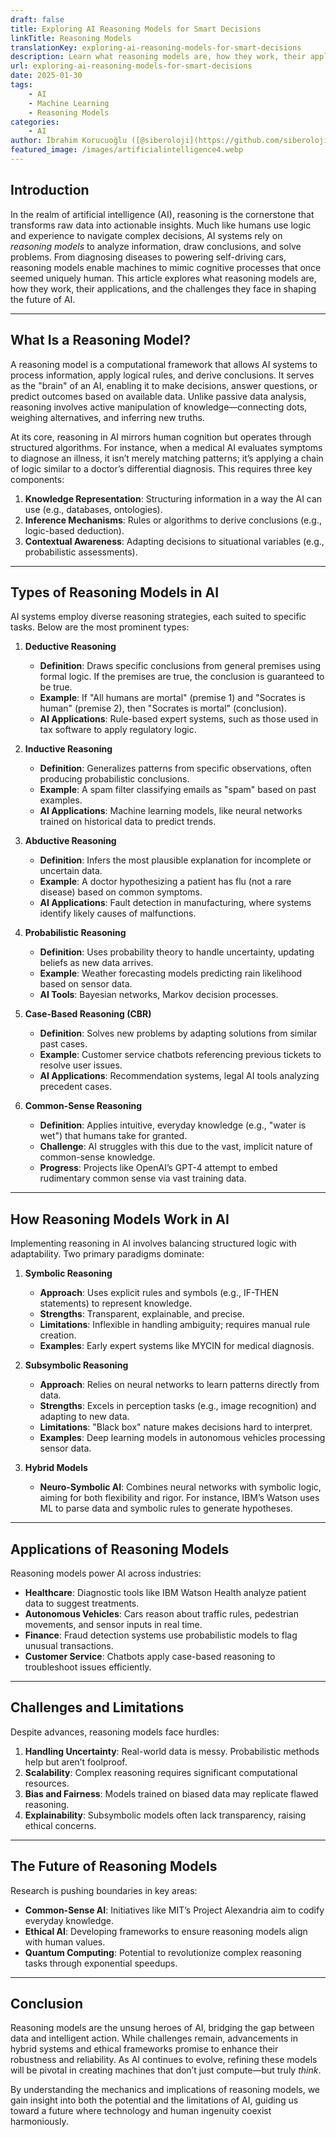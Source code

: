 ```yaml
---
draft: false
title: Exploring AI Reasoning Models for Smart Decisions
linkTitle: Reasoning Models
translationKey: exploring-ai-reasoning-models-for-smart-decisions
description: Learn what reasoning models are, how they work, their applications, and the challenges they face in shaping the future of AI.
url: exploring-ai-reasoning-models-for-smart-decisions
date: 2025-01-30
tags:
    - AI
    - Machine Learning
    - Reasoning Models
categories:
    - AI
author: İbrahim Korucuoğlu ([@siberoloji](https://github.com/siberoloji))
featured_image: /images/artificialintelligence4.webp
---
```


## Introduction

In the realm of artificial intelligence (AI), reasoning is the cornerstone that transforms raw data into actionable insights. Much like humans use logic and experience to navigate complex decisions, AI systems rely on *reasoning models* to analyze information, draw conclusions, and solve problems. From diagnosing diseases to powering self-driving cars, reasoning models enable machines to mimic cognitive processes that once seemed uniquely human. This article explores what reasoning models are, how they work, their applications, and the challenges they face in shaping the future of AI.

---

## **What Is a Reasoning Model?**  

A reasoning model is a computational framework that allows AI systems to process information, apply logical rules, and derive conclusions. It serves as the "brain" of an AI, enabling it to make decisions, answer questions, or predict outcomes based on available data. Unlike passive data analysis, reasoning involves active manipulation of knowledge—connecting dots, weighing alternatives, and inferring new truths.  

At its core, reasoning in AI mirrors human cognition but operates through structured algorithms. For instance, when a medical AI evaluates symptoms to diagnose an illness, it isn’t merely matching patterns; it’s applying a chain of logic similar to a doctor’s differential diagnosis. This requires three key components:  

1. **Knowledge Representation**: Structuring information in a way the AI can use (e.g., databases, ontologies).  
2. **Inference Mechanisms**: Rules or algorithms to derive conclusions (e.g., logic-based deduction).  
3. **Contextual Awareness**: Adapting decisions to situational variables (e.g., probabilistic assessments).  

---

## **Types of Reasoning Models in AI**  

AI systems employ diverse reasoning strategies, each suited to specific tasks. Below are the most prominent types:  

1. **Deductive Reasoning**  
   - **Definition**: Draws specific conclusions from general premises using formal logic. If the premises are true, the conclusion is guaranteed to be true.  
   - **Example**: If "All humans are mortal" (premise 1) and "Socrates is human" (premise 2), then "Socrates is mortal" (conclusion).  
   - **AI Applications**: Rule-based expert systems, such as those used in tax software to apply regulatory logic.  

2. **Inductive Reasoning**  
   - **Definition**: Generalizes patterns from specific observations, often producing probabilistic conclusions.  
   - **Example**: A spam filter classifying emails as "spam" based on past examples.  
   - **AI Applications**: Machine learning models, like neural networks trained on historical data to predict trends.  

3. **Abductive Reasoning**  
   - **Definition**: Infers the most plausible explanation for incomplete or uncertain data.  
   - **Example**: A doctor hypothesizing a patient has flu (not a rare disease) based on common symptoms.  
   - **AI Applications**: Fault detection in manufacturing, where systems identify likely causes of malfunctions.  

4. **Probabilistic Reasoning**  
   - **Definition**: Uses probability theory to handle uncertainty, updating beliefs as new data arrives.  
   - **Example**: Weather forecasting models predicting rain likelihood based on sensor data.  
   - **AI Tools**: Bayesian networks, Markov decision processes.  

5. **Case-Based Reasoning (CBR)**  
   - **Definition**: Solves new problems by adapting solutions from similar past cases.  
   - **Example**: Customer service chatbots referencing previous tickets to resolve user issues.  
   - **AI Applications**: Recommendation systems, legal AI tools analyzing precedent cases.  

6. **Common-Sense Reasoning**  
   - **Definition**: Applies intuitive, everyday knowledge (e.g., "water is wet") that humans take for granted.  
   - **Challenge**: AI struggles with this due to the vast, implicit nature of common-sense knowledge.  
   - **Progress**: Projects like OpenAI’s GPT-4 attempt to embed rudimentary common sense via vast training data.  

---

## **How Reasoning Models Work in AI**  

Implementing reasoning in AI involves balancing structured logic with adaptability. Two primary paradigms dominate:  

1. **Symbolic Reasoning**  
   - **Approach**: Uses explicit rules and symbols (e.g., IF-THEN statements) to represent knowledge.  
   - **Strengths**: Transparent, explainable, and precise.  
   - **Limitations**: Inflexible in handling ambiguity; requires manual rule creation.  
   - **Examples**: Early expert systems like MYCIN for medical diagnosis.  

2. **Subsymbolic Reasoning**  
   - **Approach**: Relies on neural networks to learn patterns directly from data.  
   - **Strengths**: Excels in perception tasks (e.g., image recognition) and adapting to new data.  
   - **Limitations**: "Black box" nature makes decisions hard to interpret.  
   - **Examples**: Deep learning models in autonomous vehicles processing sensor data.  

3. **Hybrid Models**  
   - **Neuro-Symbolic AI**: Combines neural networks with symbolic logic, aiming for both flexibility and rigor. For instance, IBM’s Watson uses ML to parse data and symbolic rules to generate hypotheses.  

---

## **Applications of Reasoning Models**  

Reasoning models power AI across industries:  

- **Healthcare**: Diagnostic tools like IBM Watson Health analyze patient data to suggest treatments.  
- **Autonomous Vehicles**: Cars reason about traffic rules, pedestrian movements, and sensor inputs in real time.  
- **Finance**: Fraud detection systems use probabilistic models to flag unusual transactions.  
- **Customer Service**: Chatbots apply case-based reasoning to troubleshoot issues efficiently.  

---

## **Challenges and Limitations**  
Despite advances, reasoning models face hurdles:  

1. **Handling Uncertainty**: Real-world data is messy. Probabilistic methods help but aren’t foolproof.  
2. **Scalability**: Complex reasoning requires significant computational resources.  
3. **Bias and Fairness**: Models trained on biased data may replicate flawed reasoning.  
4. **Explainability**: Subsymbolic models often lack transparency, raising ethical concerns.  

---

## **The Future of Reasoning Models**  
Research is pushing boundaries in key areas:  

- **Common-Sense AI**: Initiatives like MIT’s Project Alexandria aim to codify everyday knowledge.  
- **Ethical AI**: Developing frameworks to ensure reasoning models align with human values.  
- **Quantum Computing**: Potential to revolutionize complex reasoning tasks through exponential speedups.  

---

## **Conclusion**  
Reasoning models are the unsung heroes of AI, bridging the gap between data and intelligent action. While challenges remain, advancements in hybrid systems and ethical frameworks promise to enhance their robustness and reliability. As AI continues to evolve, refining these models will be pivotal in creating machines that don’t just compute—but truly *think*.  

By understanding the mechanics and implications of reasoning models, we gain insight into both the potential and the limitations of AI, guiding us toward a future where technology and human ingenuity coexist harmoniously.
